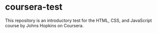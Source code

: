 # coursera-test
This repository is an introductory test for the HTML, CSS, and JavaScript course by Johns Hopkins on Coursera.
